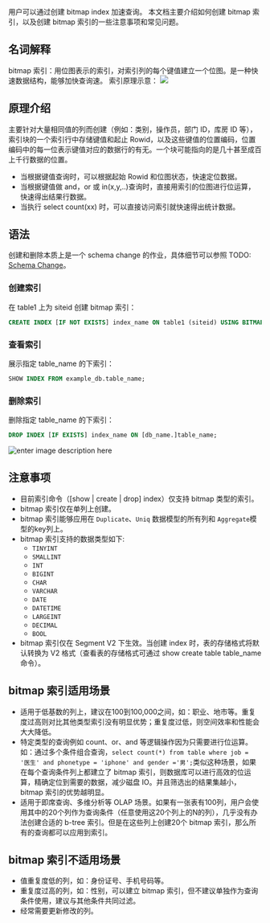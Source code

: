 用户可以通过创建 bitmap index 加速查询。
本文档主要介绍如何创建 bitmap 索引，以及创建 bitmap 索引的一些注意事项和常见问题。

## 名词解释
bitmap 索引：用位图表示的索引，对索引列的每个键值建立一个位图。是一种快速数据结构，能够加快查询速。
索引原理示意：
![](https://qcloudimg.tencent-cloud.cn/raw/7ab7ff735623cb59299b077ecbe5585c.jpg)

## 原理介绍
主要针对大量相同值的列而创建（例如：类别，操作员，部门 ID，库房 ID 等），索引块的一个索引行中存储键值和起止 Rowid，以及这些键值的位置编码，位置编码中的每一位表示键值对应的数据行的有无。一个块可能指向的是几十甚至成百上千行数据的位置。
- 当根据键值查询时，可以根据起始 Rowid 和位图状态，快速定位数据。
- 当根据键值做 and，or 或 in(x,y,..)查询时，直接用索引的位图进行位运算，快速得出结果行数据。
- 当执行 select count(xx) 时，可以直接访问索引就快速得出统计数据。

## 语法
创建和删除本质上是一个 schema change 的作业，具体细节可以参照 TODO: [Schema Change](../../advanced/alter-table/schema-change.md)。

### 创建索引
在 table1 上为 siteid 创建 bitmap 索引：
```sql
CREATE INDEX [IF NOT EXISTS] index_name ON table1 (siteid) USING BITMAP COMMENT 'balabala';
```

### 查看索引
展示指定 table_name 的下索引：
```sql
SHOW INDEX FROM example_db.table_name;
```

### 删除索引
删除指定 table_name 的下索引：
```sql
DROP INDEX [IF EXISTS] index_name ON [db_name.]table_name;
```
![enter image description here](/tencent/api/attachments/s3/url?attachmentid=780913)

## 注意事项
- 目前索引命令（[show | create | drop] index）仅支持 bitmap 类型的索引。
- bitmap 索引仅在单列上创建。
- bitmap 索引能够应用在 `Duplicate`、`Uniq`  数据模型的所有列和 `Aggregate`模型的key列上。
- bitmap 索引支持的数据类型如下:
  - `TINYINT`
  - `SMALLINT`
  - `INT`
  - `BIGINT`
  - `CHAR`
  - `VARCHAR`
  - `DATE`
  - `DATETIME`
  - `LARGEINT`
  - `DECIMAL`
  - `BOOL`
- bitmap 索引仅在 Segment V2 下生效。当创建 index 时，表的存储格式将默认转换为 V2 格式（查看表的存储格式可通过 show create table table_name 命令）。

## bitmap 索引适用场景
- 适用于低基数的列上，建议在100到100,000之间，如：职业、地市等。重复度过高则对比其他类型索引没有明显优势；重复度过低，则空间效率和性能会大大降低。
- 特定类型的查询例如 count、or、and 等逻辑操作因为只需要进行位运算。如：通过多个条件组合查询，`select count(*) from table where job = '医生' and phonetype = 'iphone' and gender ='男';`类似这种场景，如果在每个查询条件列上都建立了 bitmap 索引，则数据库可以进行高效的位运算，精确定位到需要的数据，减少磁盘 IO。并且筛选出的结果集越小，bitmap 索引的优势越明显。
- 适用于即席查询、多维分析等 OLAP 场景。如果有一张表有100列，用户会使用其中的20个列作为查询条件（任意使用这20个列上的N的列），几乎没有办法创建合适的 b-tree 索引。但是在这些列上创建20个 bitmap 索引，那么所有的查询都可以应用到索引。

## bitmap 索引不适用场景
- 值重复度低的列，如：身份证号、手机号码等。
- 重复度过高的列，如：性别，可以建立 bitmap 索引，但不建议单独作为查询条件使用，建议与其他条件共同过滤。
- 经常需要更新修改的列。
